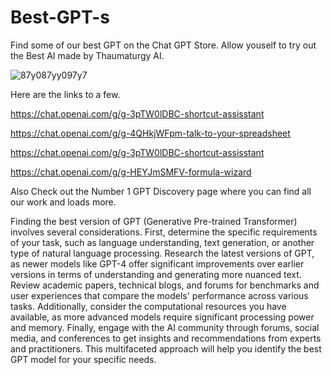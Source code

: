 # Best-GPT-s
Find some of our best GPT on the Chat GPT Store. Allow youself to try out the Best AI made by Thaumaturgy AI.








![87y087yy097y7](https://github.com/Thaumaturgy-AI/Best-GPT-s/assets/159198105/245a714e-fc44-411a-a3b3-ddcc817fc195)

Here are the links to a few. 

https://chat.openai.com/g/g-3pTW0lDBC-shortcut-assisstant

https://chat.openai.com/g/g-4QHkjWFpm-talk-to-your-spreadsheet

https://chat.openai.com/g/g-3pTW0lDBC-shortcut-assisstant

https://chat.openai.com/g/g-HEYJmSMFV-formula-wizard

Also Check out the Number 1 GPT Discovery page where you can find all our work and loads more.



Finding the best version of GPT (Generative Pre-trained Transformer) involves several considerations. First, determine the specific requirements of your task, such as language understanding, text generation, or another type of natural language processing. Research the latest versions of GPT, as newer models like GPT-4 offer significant improvements over earlier versions in terms of understanding and generating more nuanced text. Review academic papers, technical blogs, and forums for benchmarks and user experiences that compare the models' performance across various tasks. Additionally, consider the computational resources you have available, as more advanced models require significant processing power and memory. Finally, engage with the AI community through forums, social media, and conferences to get insights and recommendations from experts and practitioners. This multifaceted approach will help you identify the best GPT model for your specific needs.

